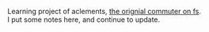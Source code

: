 Learning project of aclements, [the orignial commuter on fs](https://github.com/aclements/commuter).  
I put some notes here, and continue to update.